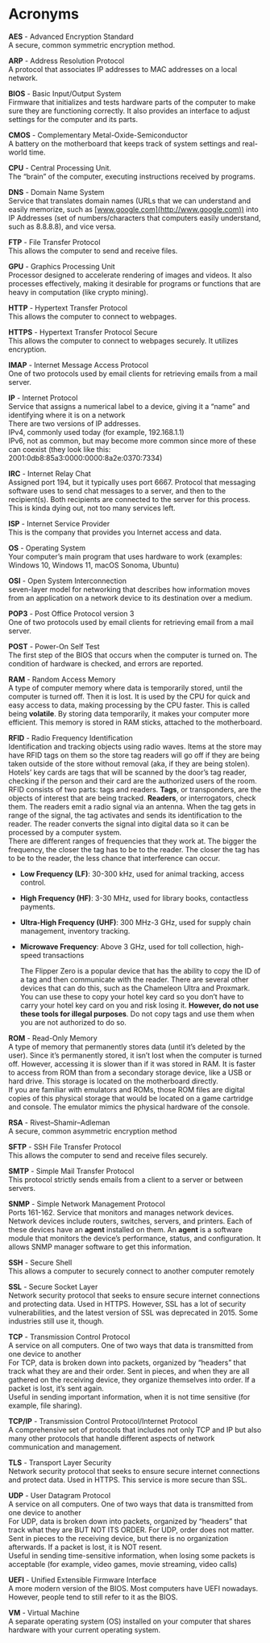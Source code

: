 # Acronyms

**AES** \- Advanced Encryption Standard  
A secure, common symmetric encryption method. 

**ARP** \- Address Resolution Protocol  
	A protocol that associates IP addresses to MAC addresses on a local network.

**BIOS** \- Basic Input/Output System  
	Firmware that initializes and tests hardware parts of the computer to make sure they are functioning correctly. It also provides an interface to adjust settings for the computer and its parts. 

**CMOS** \- Complementary Metal-Oxide-Semiconductor  
	A battery on the motherboard that keeps track of system settings and real-world time.

**CPU** \- Central Processing Unit.  
The “brain” of the computer, executing instructions received by programs.

**DNS** \- Domain Name System  
	Service that translates domain names (URLs that we can understand and easily memorize, such as [www.google.com](http://www.google.com)) into IP Addresses (set of numbers/characters that computers easily understand, such as 8.8.8.8), and vice versa. 

**FTP** \- File Transfer Protocol  
This allows the computer to send and receive files.

**GPU** \- Graphics Processing Unit  
	Processor designed to accelerate rendering of images and videos. It also processes effectively, making it desirable for programs or functions that are heavy in computation (like crypto mining).

**HTTP** \- Hypertext Transfer Protocol  
	This allows the computer to connect to webpages.

**HTTPS** \- Hypertext Transfer Protocol Secure  
	This allows the computer to connect to webpages securely. It utilizes encryption.

**IMAP** \- Internet Message Access Protocol  
	One of two protocols used by email clients for retrieving emails from a mail server.

**IP** \- Internet Protocol  
Service that assigns a numerical label to a device, giving it a “name” and identifying where it is on a network  
There are two versions of IP addresses.   
	IPv4, commonly used today (for example, 192.168.1.1)  
IPv6, not as common, but may become more common since more of these can coexist (they look like this: 2001:0db8:85a3:0000:0000:8a2e:0370:7334)

**IRC** \- Internet Relay Chat  
Assigned port 194, but it typically uses port 6667\. Protocol that messaging software uses to send chat messages to a server, and then to the recipient(s). Both recipients are connected to the server for this process. This is kinda dying out, not too many services left. 

**ISP** \- Internet Service Provider  
	This is the company that provides you Internet access and data.

**OS** \- Operating System  
Your computer’s main program that uses hardware to work (examples: Windows 10, Windows 11, macOS Sonoma, Ubuntu)

**OSI** \- Open System Interconnection  
	seven-layer model for networking that describes how information moves from an application on a network device to its destination over a medium.

**POP3** \- Post Office Protocol version 3  
	One of two protocols used by email clients for retrieving email from a mail server.

**POST** \- Power-On Self Test   
	The first step of the BIOS that occurs when the computer is turned on. The condition of hardware is checked, and errors are reported.

**RAM** \- Random Access Memory  
	A type of computer memory where data is temporarily stored, until the computer is turned off. Then it is lost. It is used by the CPU for quick and easy access to data, making processing by the CPU faster. This is called being **volatile**. By storing data temporarily, it makes your computer more efficient. This memory is stored in RAM sticks, attached to the motherboard.

**RFID** \- Radio Frequency Identification  
Identification and tracking objects using radio waves. Items at the store may have RFID tags on them so the store tag readers will go off if they are being taken outside of the store without removal (aka, if they are being stolen). Hotels’ key cards are tags that will be scanned by the door’s tag reader, checking if the person and their card are the authorized users of the room.   
RFID consists of two parts: tags and readers. **Tags**, or transponders, are the objects of interest that are being tracked. **Readers**, or interrogators, check them. The readers emit a radio signal via an antenna. When the tag gets in range of the signal, the tag activates and sends its identification to the reader. The reader converts the signal into digital data so it can be processed by a computer system.   
There are different ranges of frequencies that they work at. The bigger the frequency, the closer the tag has to be to the reader. The closer the tag has to be to the reader, the less chance that interference can occur.

* **Low Frequency (LF)**: 30-300 kHz, used for animal tracking, access control.  
* **High Frequency (HF)**: 3-30 MHz, used for library books, contactless payments.  
* **Ultra-High Frequency (UHF)**: 300 MHz-3 GHz, used for supply chain management, inventory tracking.  
* **Microwave Frequency**: Above 3 GHz, used for toll collection, high-speed transactions

	The Flipper Zero is a popular device that has the ability to copy the ID of a tag and then communicate with the reader. There are several other devices that can do this, such as the Chameleon Ultra and Proxmark. You can use these to copy your hotel key card so you don’t have to carry your hotel key card on you and risk losing it. **However, do not use these tools for illegal purposes**. Do not copy tags and use them when you are not authorized to do so.

**ROM** \- Read-Only Memory  
	A type of memory that permanently stores data (until it’s deleted by the user). Since it’s permanently stored, it isn’t lost when the computer is turned off. However, accessing it is slower than if it was stored in RAM. It is faster to access from ROM than from a secondary storage device, like a USB or hard drive. This storage is located on the motherboard directly.  
	If you are familiar with emulators and ROMs, those ROM files are digital copies of this physical storage that would be located on a game cartridge and console. The emulator mimics the physical hardware of the console.

**RSA** \- Rivest–Shamir–Adleman  
A secure, common asymmetric encryption method

**SFTP** \- SSH File Transfer Protocol  
This allows the computer to send and receive files securely.

**SMTP** \- Simple Mail Transfer Protocol  
	This protocol strictly sends emails from a client to a server or between servers.

**SNMP** \- Simple Network Management Protocol  
Ports 161-162. Service that monitors and manages network devices. Network devices include routers, switches, servers, and printers. Each of these devices have an **agent** installed on them. An **agent** is a software module that monitors the device’s performance, status, and configuration. It allows SNMP manager software to get this information. 

**SSH** \- Secure Shell  
	This allows a computer to securely connect to another computer remotely

**SSL** \- Secure Socket Layer  
Network security protocol that seeks to ensure secure internet connections and protecting data. Used in HTTPS. However, SSL has a lot of security vulnerabilities, and the latest version of SSL was deprecated in 2015\. Some industries still use it, though.

**TCP** \- Transmission Control Protocol  
	A service on all computers. One of two ways that data is transmitted from one device to another  
	For TCP, data is broken down into packets, organized by “headers” that track what they are and their order. Sent in pieces, and when they are all gathered on the receiving device, they organize themselves into order. If a packet is lost, it’s sent again.  
	Useful in sending important information, when it is not time sensitive (for example, file sharing). 

**TCP/IP** \- Transmission Control Protocol/Internet Protocol  
	A comprehensive set of protocols that includes not only TCP and IP but also many other protocols that handle different aspects of network communication and management.

**TLS** \- Transport Layer Security  
Network security protocol that seeks to ensure secure internet connections and protect data. Used in HTTPS. This service is more secure than SSL.

**UDP** \- User Datagram Protocol  
	A service on all computers. One of two ways that data is transmitted from one device to another  
	For UDP, data is broken down into packets, organized by “headers” that track what they are BUT NOT ITS ORDER. For UDP, order does not matter. Sent in pieces to the receiving device, but there is no organization afterwards. If a packet is lost, it is NOT resent.   
	Useful in sending time-sensitive information, when losing some packets is acceptable (for example, video games, movie streaming, video calls)

**UEFI** \- Unified Extensible Firmware Interface  
	A more modern version of the BIOS. Most computers have UEFI nowadays. However, people tend to still refer to it as the BIOS.

**VM** \- Virtual Machine  
A separate operating system (OS) installed on your computer that shares hardware with your current operating system.
